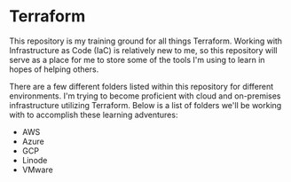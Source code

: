 # Terraform

This repository is my training ground for all things Terraform. Working with Infrastructure as Code (IaC) is relatively new to me, so this repository will serve as a place for me to store some of the tools I'm using to learn in hopes of helping others. 

There are a few different folders listed within this repository for different environments. I'm trying to become proficient with cloud and on-premises infrastructure utilizing Terraform. Below is a list of folders we'll be working with to accomplish these learning adventures:

 - AWS
 - Azure
 - GCP
 - Linode
 - VMware